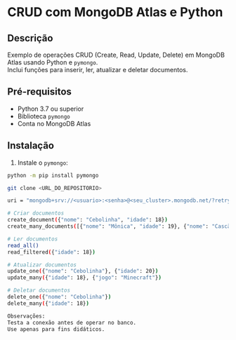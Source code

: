 # CRUD com MongoDB Atlas e Python

## Descrição
Exemplo de operações CRUD (Create, Read, Update, Delete) em MongoDB Atlas usando Python e `pymongo`.  
Inclui funções para inserir, ler, atualizar e deletar documentos.

## Pré-requisitos
- Python 3.7 ou superior
- Biblioteca `pymongo`
- Conta no MongoDB Atlas

## Instalação
1. Instale o `pymongo`:
```bash
python -m pip install pymongo

git clone <URL_DO_REPOSITORIO>

uri = "mongodb+srv://<usuario>:<senha>@<seu_cluster>.mongodb.net/?retryWrites=true&w=majority"

# Criar documentos
create_document({"nome": "Cebolinha", "idade": 18})
create_many_documents([{"nome": "Mônica", "idade": 19}, {"nome": "Cascão", "idade": 18}])

# Ler documentos
read_all()
read_filtered({"idade": 18})

# Atualizar documentos
update_one({"nome": "Cebolinha"}, {"idade": 20})
update_many({"idade": 18}, {"jogo": "Minecraft"})

# Deletar documentos
delete_one({"nome": "Cebolinha"})
delete_many({"idade": 18})

Observações:
Testa a conexão antes de operar no banco.
Use apenas para fins didáticos.
